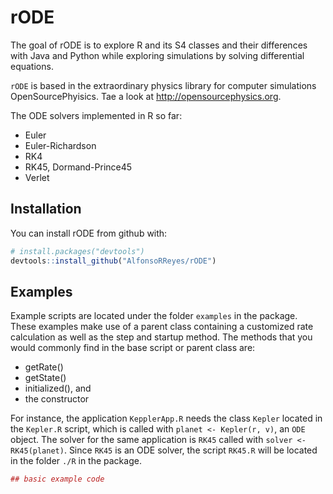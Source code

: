 
<!-- README.md is generated from README.Rmd. Please edit that file -->
rODE
====

The goal of rODE is to explore R and its S4 classes and their differences with Java and Python while exploring simulations by solving differential equations.

`rODE` is based in the extraordinary physics library for computer simulations OpenSourcePhyisics. Tae a look at <http://opensourcephysics.org>.

The ODE solvers implemented in R so far:

-   Euler
-   Euler-Richardson
-   RK4
-   RK45, Dormand-Prince45
-   Verlet

Installation
------------

You can install rODE from github with:

``` r
# install.packages("devtools")
devtools::install_github("AlfonsoRReyes/rODE")
```

Examples
--------

Example scripts are located under the folder `examples` in the package. These examples make use of a parent class containing a customized rate calculation as well as the step and startup method. The methods that you would commonly find in the base script or parent class are:

-   getRate()
-   getState()
-   initialized(), and
-   the constructor

For instance, the application `KepplerApp.R` needs the class `Kepler` located in the `Kepler.R` script, which is called with `planet <- Kepler(r, v)`, an `ODE` object. The solver for the same application is `RK45` called with `solver <- RK45(planet)`. Since `RK45` is an ODE solver, the script `RK45.R` will be located in the folder `./R` in the package.

``` r
## basic example code
```
